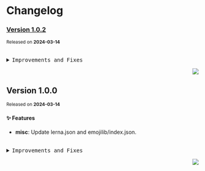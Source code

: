<a name="readme-top"></a>

# Changelog

### [Version 1.0.2](https://github.com/arietta-studio/arietta-assets/compare/@arietta-studio/emojilib@1.0.1...@arietta-studio/emojilib@1.0.2)

<sup>Released on **2024-03-14**</sup>

<br/>

<details>
<summary><kbd>Improvements and Fixes</kbd></summary>

</details>

<div align="right">

[![](https://img.shields.io/badge/-BACK_TO_TOP-151515?style=flat-square)](#readme-top)

</div>

## Version 1.0.0

<sup>Released on **2024-03-14**</sup>

#### ✨ Features

- **misc**: Update lerna.json and emojilib/index.json.

<br/>

<details>
<summary><kbd>Improvements and Fixes</kbd></summary>

#### What's improved

- **misc**: Update lerna.json and emojilib/index.json ([4da338b](https://github.com/arietta-studio/arietta-assets/commit/4da338b))

</details>

<div align="right">

[![](https://img.shields.io/badge/-BACK_TO_TOP-151515?style=flat-square)](#readme-top)

</div>
